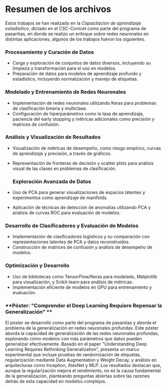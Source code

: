 # Resumen de los archivos

Estos trabajos se han realizado en la _Capacitacion de aprendizaje estadisitico_, dictado en el CSC-Conicet como parte del programa de pasantias, en donde se realizo un enfoque sobre redes neuronales en distintas aplicaciones, algunos de los trabajos fueron los siguientes.

### **Procesamiento y Curación de Datos**

- Carga y exploración de conjuntos de datos diversos, incluyendo su limpieza y transformación para el uso en modelos.
- Preparación de datos para modelos de aprendizaje profundo y estadístico, incluyendo normalización y manejo de etiquetas.

### **Modelado y Entrenamiento de Redes Neuronales**

- Implementación de redes neuronales utilizando Keras para problemas de clasificación binaria y multiclase.
- Configuración de hiperparámetros como la tasa de aprendizaje, paciencia del early stopping y métricas adicionales como precisión y matrices de confusión.

### **Análisis y Visualización de Resultados**

- Visualización de métricas de desempeño, como riesgo empírico, curvas de aprendizaje y precisión, a través de gráficos.
- Representación de fronteras de decisión y scatter plots para análisis visual de las clases en problemas de clasificación.
  ### **Exploración Avanzada de Datos**

- Uso de PCA para generar visualizaciones de espacios latentes y experimentos como aprendizaje de manifolds.
- Aplicación de técnicas de detección de anomalías utilizando PCA y análisis de curvas ROC para evaluación de modelos.

### **Desarrollo de Clasificadores y Evaluación de Modelos**

- Implementación de clasificadores logísticos y su comparación con representaciones latentes de PCA y datos reconstruidos.
- Construcción de matrices de confusión y análisis de desempeño de modelos.

### **Optimización y Desarrollo**

- Uso de bibliotecas como TensorFlow/Keras para modelado, Matplotlib para visualización, y Scikit-learn para análisis de métricas.
- Implementación eficiente de modelos en GPU para entrenamiento y evaluación.

### **Póster: "Comprender el Deep Learning Requiere Repensar la Generalización" **
El póster se desarrolló como parte del programa de pasantías y aborda el problema de la generalización en redes neuronales profundas.
Este póster aborda la capacidad de generalización de las redes neuronales profundas, explorando cómo modelos con más parámetros que datos pueden generalizar efectivamente. Basado en el paper "Understanding Deep Learning Requires Rethinking Generalization", presenta un marco experimental que incluye pruebas de randomización de etiquetas, regularización mediante Data Augmentation y Weight Decay, y análisis en arquitecturas como Inception, AlexNet y MLP. Los resultados destacan que, aunque la regularización mejora el rendimiento, no es la causa fundamental de la generalización, planteando preguntas abiertas sobre las razones detrás de esta capacidad en modelos complejos.
